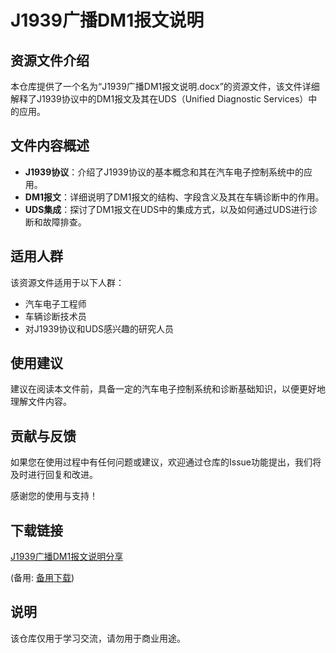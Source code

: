 # J1939广播DM1报文说明

## 资源文件介绍

本仓库提供了一个名为“J1939广播DM1报文说明.docx”的资源文件，该文件详细解释了J1939协议中的DM1报文及其在UDS（Unified Diagnostic Services）中的应用。

## 文件内容概述

- **J1939协议**：介绍了J1939协议的基本概念和其在汽车电子控制系统中的应用。
- **DM1报文**：详细说明了DM1报文的结构、字段含义及其在车辆诊断中的作用。
- **UDS集成**：探讨了DM1报文在UDS中的集成方式，以及如何通过UDS进行诊断和故障排查。

## 适用人群

该资源文件适用于以下人群：

- 汽车电子工程师
- 车辆诊断技术员
- 对J1939协议和UDS感兴趣的研究人员

## 使用建议

建议在阅读本文件前，具备一定的汽车电子控制系统和诊断基础知识，以便更好地理解文件内容。

## 贡献与反馈

如果您在使用过程中有任何问题或建议，欢迎通过仓库的Issue功能提出，我们将及时进行回复和改进。

感谢您的使用与支持！

## 下载链接
[J1939广播DM1报文说明分享](https://pan.quark.cn/s/17ba2329e4a7) 

(备用: [备用下载](https://pan.baidu.com/s/1uj6VDLunhgiLErqFSr08DQ?pwd=1234))

## 说明

该仓库仅用于学习交流，请勿用于商业用途。
